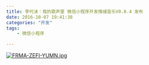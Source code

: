 ```yaml
---
title: 李代沫：我的歌声里 微信小程序开发情绪音乐V0.0.4 发布
date: 2016-10-07 19:41:38
categories: "开发"
tags:
	- 微信小程序

---
```


[![FRMA-ZEFI-YUMN.jpg][]][FRMA-ZEFI-YUMN.jpg 1]


[FRMA-ZEFI-YUMN.jpg]: /pro/os/crawler/FRMA-ZEFI-YUMN.jpg
[FRMA-ZEFI-YUMN.jpg 1]: /pro/os/crawler/I2AF-RAUY-EIY3.mp4